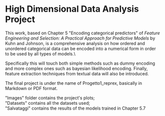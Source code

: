 # High Dimensional Data Analysis Project

This work, based on Chapter 5 "Encoding categorical predictors" of *Feature Engineering and Selection: A Practical Approach for Predictive Models*
by Kuhn and Johnson, is a comprehensive analysis on how ordered and unordered categorical data can be encoded into a numerical form in order to be used by all types of models.\

Specifically this will touch both simple methods such as dummy encoding and more complex ones such as bayesian likelihood encoding. Finally, feature extraction techniques from textual data will also be introduced.

The final project is under the name of Progetto1_reprex, basically in Markdown or PDF format.

"Images" folder contains the project's plots;\
"Datasets" contains all the datasets used;\
"Salvataggi" contains the results of the models trained in Chapter 5.7
